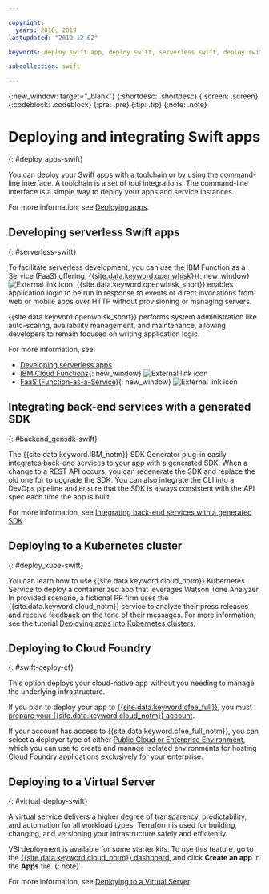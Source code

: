 ```yaml
---

copyright:
  years: 2018, 2019
lastupdated: "2019-12-02"

keywords: deploy swift app, deploy swift, serverless swift, deploy swift cloud foundry, swift kubernetes, swift virtual server

subcollection: swift

---
```


{:new_window: target="_blank"}
{:shortdesc: .shortdesc}
{:screen: .screen}
{:codeblock: .codeblock}
{:pre: .pre}
{:tip: .tip}
{:note: .note}

# Deploying and integrating Swift apps
{: #deploy_apps-swift}

You can deploy your Swift apps with a toolchain or by using the command-line interface. A toolchain is a set of tool integrations. The command-line interface is a simple way to deploy your apps and service instances.

For more information, see [Deploying apps](/docs/apps?topic=creating-apps-deploying-apps).

## Developing serverless Swift apps
{: #serverless-swift}

To facilitate serverless development, you can use the IBM Function as a Service (FaaS) offering, [{{site.data.keyword.openwhisk}}](https://www.ibm.com/cloud/functions){: new_window} ![External link icon](../../icons/launch-glyph.svg "External link icon"). {{site.data.keyword.openwhisk_short}} enables application logic to be run in response to events or direct invocations from web or mobile apps over HTTP without provisioning or managing servers.

{{site.data.keyword.openwhisk_short}} performs system administration like auto-scaling, availability management, and maintenance, allowing developers to remain focused on writing application logic.

For more information, see:
* [Developing serverless apps](/docs/apps/deploying?topic=creating-apps-serverless)
* [IBM Cloud Functions](https://www.ibm.com/cloud/functions){: new_window} ![External link icon](../../icons/launch-glyph.svg "External link icon")
* [FaaS (Function-as-a-Service)](https://www.ibm.com/cloud/learn/faas){: new_window} ![External link icon](../../icons/launch-glyph.svg "External link icon")

## Integrating back-end services with a generated SDK
{: #backend_gensdk-swift}

The {{site.data.keyword.IBM_notm}} SDK Generator plug-in easily integrates back-end services to your app with a generated SDK. When a change to a REST API occurs, you can regenerate the SDK and replace the old one for to upgrade the SDK. You can also integrate the CLI into a DevOps pipeline and ensure that the SDK is always consistent with the API spec each time the app is built.

For more information, see [Integrating back-end services with a generated SDK](/docs/swift/backend?topic=swift-sdkgen-cli#sdkgen-cli).

## Deploying to a Kubernetes cluster
{: #deploy_kube-swift}

You can learn how to use {{site.data.keyword.cloud_notm}} Kubernetes Service to deploy a containerized app that leverages Watson Tone Analyzer. In provided scenario, a fictional PR firm uses the {{site.data.keyword.cloud_notm}} service to analyze their press releases and receive feedback on the tone of their messages. For more information, see the tutorial [Deploying apps into Kubernetes clusters](/docs/containers?topic=containers-cs_apps_tutorial).

## Deploying to Cloud Foundry
{: #swift-deploy-cf}

This option deploys your cloud-native app without you needing to manage the underlying infrastructure.

If you plan to deploy your app to [{{site.data.keyword.cfee_full}}](/docs/cloud-foundry?topic=cloud-foundry-about), you must [prepare your {{site.data.keyword.cloud_notm}} account](/docs/cloud-foundry?topic=cloud-foundry-prepare).

If your account has access to {{site.data.keyword.cfee_full_notm}}, you can select a deployer type of either [Public Cloud or Enterprise Environment](/docs/cloud-foundry?topic=cloud-foundry-what-is-cloud-foundry#ibmcf-offerings), which you can use to create and manage isolated environments for hosting Cloud Foundry applications exclusively for your enterprise.

## Deploying to a Virtual Server
{: #virtual_deploy-swift}

A virtual service delivers a higher degree of transparency, predictability, and automation for all workload types. Terraform is used for building, changing, and versioning your infrastructure safely and efficiently.

  VSI deployment is available for some starter kits. To use this feature, go to the [{{site.data.keyword.cloud_notm}} dashboard](https://{DomainName}), and click **Create an app** in the **Apps** tile.
  {: note}

For more information, see [Deploying to a Virtual Server](/docs/vsi?topic=virtual-servers-deploying-to-a-virtual-server).